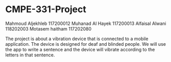 # CMPE-331-Project

Mahmoud Aljekhleb 117200012
Muhanad Al Hayek 117200013
Alfaisal Alwani 118202003
Motasem haitham 117202080

The project is about a vibration device that is connected to a mobile application. The device is designed for deaf and blinded people. We will use the app to write a sentence and the device will vibrate according to the letters in that sentence.
